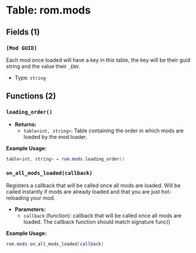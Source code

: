 # Table: rom.mods

## Fields (1)

### `[Mod GUID]`

Each mod once loaded will have a key in this table, the key will be their guid string and the value their `_ENV`.

- Type: `string`

## Functions (2)

### `loading_order()`

- **Returns:**
  - `table<int, string>`: Table containing the order in which mods are loaded by the mod loader.

**Example Usage:**
```lua
table<int, string> = rom.mods.loading_order()
```

### `on_all_mods_loaded(callback)`

Registers a callback that will be called once all mods are loaded. Will be called instantly if mods are already loaded and that you are just hot-reloading your mod.

- **Parameters:**
  - `callback` (function): callback that will be called once all mods are loaded. The callback function should match signature func()

**Example Usage:**
```lua
rom.mods.on_all_mods_loaded(callback)
```


